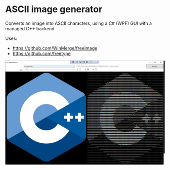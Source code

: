 # ASCII image generator

Converts an image into ASCII characters, using a C# (WPF) GUI with a managed C++ backend.

Uses:
* https://github.com/WinMerge/freeimage
* https://github.com/freetype

![Screenshot](MainWindow.png)